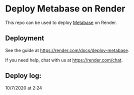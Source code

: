 # Deploy Metabase on Render

This repo can be used to deploy [Metabase](https://metabase.com) on Render.

## Deployment

See the guide at https://render.com/docs/deploy-metabase.

If you need help, chat with us at https://render.com/chat.

Deploy log: 
---------
10/7/2020 at 2:24
